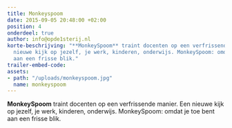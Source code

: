 ```yaml
---
title: Monkeyspoom
date: 2015-09-05 20:48:00 +02:00
position: 4
onderdeel: true
author: info@opde1sterij.nl
korte-beschrijving: "**MonkeySpoom** traint docenten op een verfrissende manier. Een
  nieuwe kijk op jezelf, je werk, kinderen, onderwijs. MonkeySpoom: omdat je toe bent
  aan een frisse blik."
trailer-embed-code: 
assets:
- path: "/uploads/monkeyspoom.jpg"
  name: monkeyspoom
---
```


**MonkeySpoom** traint docenten op een verfrissende manier. Een nieuwe kijk op jezelf, je werk, kinderen, onderwijs. MonkeySpoom: omdat je toe bent aan een frisse blik.
